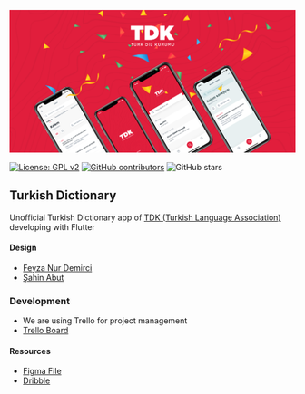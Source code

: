 ![Thumbnail](thumbnail.png)

[![License: GPL v2](https://img.shields.io/badge/License-GPL%20v2-blue.svg)](https://www.gnu.org/licenses/old-licenses/gpl-2.0.en.html)
[![GitHub contributors](https://img.shields.io/github/contributors/flutterturkey/turkish-dictionary)](https://github.com/flutterturkey/turkish-dictionary/contributors)
![GitHub stars](https://img.shields.io/github/stars/flutterturkey/turkish-dictionary?style=social)

## Turkish Dictionary

Unofficial Turkish Dictionary app of [TDK (Turkish Language Association)](http://tdk.gov.tr/) developing with Flutter

#### Design

- [Feyza Nur Demirci](https://dribbble.com/feyzademirci)
- [Şahin Abut](https://dribbble.com/sahinabut)

### Development

- We are using Trello for project management
- [Trello Board](https://trello.com/b/as4TZkdx/turkish-dictionary)


#### Resources

- [Figma File](https://www.figma.com/file/JqpfJNo6eEJzPpTOEi3Irt/TDK-Redesign)  
- [Dribble](https://dribbble.com/shots/10736386-Turkish-Dictionary-Application)
